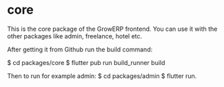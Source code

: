 # core

This is the core package of the GrowERP frontend.
You can use it with the other packages like admin, freelance, hotel etc.

After getting it from Github run the build command:

$ cd packages/core
$ flutter pub run build_runner build

Then to run for example admin:
$ cd packages/admin
$ flutter run.
